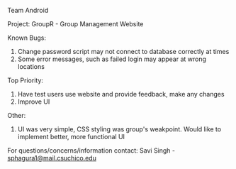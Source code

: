 Team Android

Project: GroupR - Group Management Website

Known Bugs:
  1. Change password script may not connect to database correctly at times
  2. Some error messages, such as failed login may appear at wrong locations

Top Priority:
  1. Have test users use website and provide feedback, make any changes
  2. Improve UI
  
Other:
  1. UI was very simple, CSS styling was group's weakpoint. Would like to implement better, more functional UI
  
For questions/concerns/information contact:
Savi Singh - sphagura1@mail.csuchico.edu
